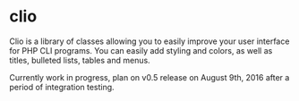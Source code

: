 # clio
Clio is a library of classes allowing you to easily improve your user interface for PHP CLI programs. 
You can easily add styling and colors, as well as titles, bulleted lists, tables and menus.

Currently work in progress, plan on v0.5 release on August 9th, 2016 after a period of integration testing.
